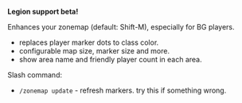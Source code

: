 **Legion support beta!**

Enhances your zonemap (default: Shift-M), especially for BG players.

* replaces player marker dots to class color.
* configurable map size, marker size and more.
* show area name and friendly player count in each area.

Slash command:

* `/zonemap update` - refresh markers. try this if something wrong.

